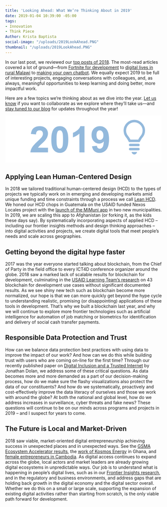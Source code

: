 ```yaml
---
title: 'Looking Ahead: What We’re Thinking About in 2019'
date: 2019-01-04 10:39:00 -05:00
tags:
- Innovation
- Think Piece
Author: Krista Baptista
social-image: "/uploads/2019LookAhead.PNG"
thumbnail: "/uploads/2019LookAhead.PNG"
---
```


In our last post, we reviewed our [top posts of 2018](https://dai-global-digital.com/digital-at-dai-year-in-review-top-10-posts-of-2018.html). The most-read articles covered a lot of ground—from [Fortnite for development](https://dai-global-digital.com/fortnite-for-international-development.html) to [digital lives in rural Malawi](https://dai-global-digital.com/digital-insights-malawi-communication-among-rural-communities.html) to [making your own chatbot](https://dai-global-digital.com/facebook-messenger-chatbot-1.html). We equally expect 2019 to be full of interesting projects, engaging conversations with colleagues, and, as always, meaningful opportunities to keep learning and doing better, more impactful work.

Here are a few topics we’re thinking about as we dive into the year. [Let us know](https://twitter.com/DAIGlobal) if you want to collaborate as we explore where they’ll take us—and [stay tuned to our blog](https://dai.us19.list-manage.com/subscribe?u=9cb0638e1f8d7224ba7058efa&id=67e58edf98) for updates throughout the year!

<!--more-->

![2019.PNG](/uploads/2019.PNG)

## Applying Lean Human-Centered Design 

In 2018 we tailored traditional human-centered design (HCD) to the types of projects we typically work on in emerging and developing markets amid unique funding and time constraints through a process we call [Lean HCD](https://www.dai.com/hcd.pdf). We honed our HCD chops in Guatemala on the USAID funded Nexos Locales project with the [launch of the MiMuni app](https://dai-global-digital.com/forking-with-design-thinking-in-guatemala.html) in two new municipalities. In 2019, we are scaling this app to Afghanistan (or forking it, as the kids these days say). By systematically incorporating aspects of applied HCD – including our frontier insights methods and design thinking approaches – into digital activities and projects, we create digital tools that meet people’s needs and scale across geographies.

## Getting beyond the digital hype faster

2017 was the year everyone started talking about blockchain, from the Chief of Party in the field office to every ICT4D conference organizer around the globe. 2018 saw a marked lack of scalable results for blockchain for development, culminating in the [USAID Learning Team’s research](http://merltech.org/blockchain-for-international-development-using-a-learning-agenda-to-address-knowledge-gaps/#comment-141) on 43 blockchain for development use cases without significant documented results. As we see shiny new tech such as blockchain become more normalized, our hope is that we can more quickly get beyond the hype cycle to understanding realistic, promising (or disappointing) applications of these tools in development. That’s why we built a blockchain last year, and why we will continue to explore more frontier technologies such as artificial intelligence for automation of job matching or biometrics for identification and delivery of social cash transfer payments.

## Responsible Data Protection and Trust

How can we balance data protection best practices with using data to improve the impact of our work? And how can we do this while building trust with users who are coming on-line for the first time? Through our recently published paper on [Digital Inclusion and a Trusted Internet](https://www.dai.com/cda-cybersecurity.pdf) by Jonathan Dolan, we address some of these critical questions. As data becomes more and more demanded as a part of our decision-making process, how do we make sure the flashy visualizations also protect the data of our constituents? And how do we systematically, proactively and cost-effectively improve the data literacy of ourselves and those we work with around the globe? At both the national and global level, how do we address increases in surveillance, cyber threats and fake news? These questions will continue to be on our minds across programs and projects in 2019 – and I suspect for years to come.

## The Future is Local and Market-Driven

2018 saw viable, market-oriented digital entrepreneurship achieving success in unexpected places and in unexpected ways. See the [GSMA Ecosystem Accelerator results](https://www.gsma.com/mobilefordevelopment/ecosystem-accelerator/our-insights/), the [work of Kosmos Energy](https://dai-global-digital.com/kosmos-innovation-center-wins-2018-p3-impact-award.html) in Ghana, and [female entrepreneurs in Cambodia](https://dai-global-digital.com/powering-women-entrepreneurs-in-cambodia.html?utm_source=related-box). As digital access continues to expand across the globe, local actors and market leaders are already growing digital ecosystems in unpredictable ways. Our job is to understand what is happening in people’s digital lives, such as in our [Frontier Insights research](https://dai-global-digital.com/tags/?tag=digital-insights), and in the regulatory and business environments, and address gaps that are holding back growth in the digital economy and the digital sector overall. Whether we do this on a small or large scale, supporting the expansion of existing digital activities rather than starting from scratch, is the only viable path forward for development.